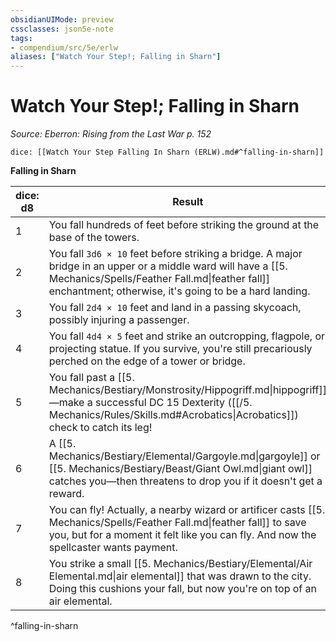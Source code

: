 ```yaml
---
obsidianUIMode: preview
cssclasses: json5e-note
tags:
- compendium/src/5e/erlw
aliases: ["Watch Your Step!; Falling in Sharn"]
---
```

# Watch Your Step!; Falling in Sharn
*Source: Eberron: Rising from the Last War p. 152* 

`dice: [[Watch Your Step Falling In Sharn (ERLW).md#^falling-in-sharn]]`

**Falling in Sharn**

| dice: d8 | Result |
|----------|--------|
| 1 | You fall hundreds of feet before striking the ground at the base of the towers. |
| 2 | You fall `3d6 × 10` feet before striking a bridge. A major bridge in an upper or a middle ward will have a [[5. Mechanics/Spells/Feather Fall.md\|feather fall]] enchantment; otherwise, it's going to be a hard landing. |
| 3 | You fall `2d4 × 10` feet and land in a passing skycoach, possibly injuring a passenger. |
| 4 | You fall `4d4 × 5` feet and strike an outcropping, flagpole, or projecting statue. If you survive, you're still precariously perched on the edge of a tower or bridge. |
| 5 | You fall past a [[5. Mechanics/Bestiary/Monstrosity/Hippogriff.md\|hippogriff]]—make a successful DC 15 Dexterity ([[/5. Mechanics/Rules/Skills.md#Acrobatics\|Acrobatics]]) check to catch its leg! |
| 6 | A [[5. Mechanics/Bestiary/Elemental/Gargoyle.md\|gargoyle]] or [[5. Mechanics/Bestiary/Beast/Giant Owl.md\|giant owl]] catches you—then threatens to drop you if it doesn't get a reward. |
| 7 | You can fly! Actually, a nearby wizard or artificer casts [[5. Mechanics/Spells/Feather Fall.md\|feather fall]] to save you, but for a moment it felt like you can fly. And now the spellcaster wants payment. |
| 8 | You strike a small [[5. Mechanics/Bestiary/Elemental/Air Elemental.md\|air elemental]] that was drawn to the city. Doing this cushions your fall, but now you're on top of an air elemental. |
^falling-in-sharn